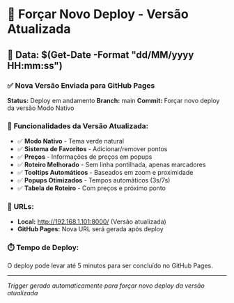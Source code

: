# 🚀 Forçar Novo Deploy - Versão Atualizada

## 📅 Data: $(Get-Date -Format "dd/MM/yyyy HH:mm:ss")

### ✅ **Nova Versão Enviada para GitHub Pages**

**Status:** Deploy em andamento
**Branch:** main
**Commit:** Forçar novo deploy da versão Modo Nativo

### 🌿 **Funcionalidades da Versão Atualizada:**

- ✅ **Modo Nativo** - Tema verde natural
- ✅ **Sistema de Favoritos** - Adicionar/remover pontos
- ✅ **Preços** - Informações de preços em popups
- ✅ **Roteiro Melhorado** - Sem linha pontilhada, apenas marcadores
- ✅ **Tooltips Automáticos** - Baseados em zoom e proximidade
- ✅ **Popups Otimizados** - Tempos automáticos (3s/7s)
- ✅ **Tabela de Roteiro** - Com preços e próximo ponto

### 🔗 **URLs:**

- **Local:** http://192.168.1.101:8000/ (Versão atualizada)
- **GitHub Pages:** Nova URL será gerada após deploy

### ⏱️ **Tempo de Deploy:**

O deploy pode levar até 5 minutos para ser concluído no GitHub Pages.

---
*Trigger gerado automaticamente para forçar novo deploy da versão atualizada*
